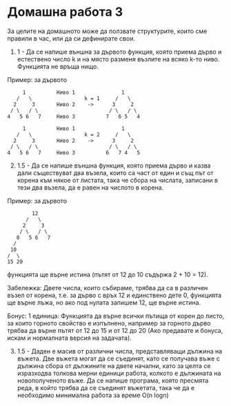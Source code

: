 # Домашна работа 3

За целите на домашното може да ползвате структурите, които сме правили в час, или да си дефинирате свои.

1) 1 - Да се напише външна за дървото функция, която приема дърво и естествено число k и на място разменя възлите на всяко k-то ниво. Функцията не връща нищо.

  Пример: за дървото
              
         1          Ниво 1               1
       /   \                 k = 1     /   \
      2     3       Ниво 2    ->      3     2
     / \   / \                       / \   / \
    4   5 6   7     Ниво 3          7   6 5   4

         1          Ниво 1               1
       /   \                 k = 2     /   \
      2     3       Ниво 2    ->      3     2
     / \   / \                       / \   / \
    4   5 6   7     Ниво 3          6   7 4   5

2) 1.5 - Да се напише външна функция, която приема дърво и казва дали съществуват два възела, които са част от един и същ път от корена към някое от листата, така че сбора на числата, записани в тези два възела, да е равен на числото в корена.

  Пример: за дървото

            12
          /   \
         2     3
        / \   / \
       0   5 6   7
      /
     10
    /  \
    15 20

  функцията ще върне истина (пътят от 12 до 10 съдържа 2 + 10 = 12).

  Забележка: Двете числа, които събираме, трябва да са в различен възел от корена, т.е. за дърво с връх 12 и единствено дете 0, функцията ще върне лъжа, но ако под нулата запишем 12, ще върне истина.

  Бонус: 1 единица: Функцията да върне всички пътища от корен до листо, за които горното свойство е изпълнено, например за горното дърво трябва да върне пътят от 12 до 15 и от 12 до 20 (Ако предавате и бонуса, искам и нормалната версия на задачата).

3) 1.5 - Даден е масив от различни числа, представляващи дължина на въжета. Две въжета могат да се съединят, като се получава въже с дължина сбора от дължините на двете начални, като за целта се изразходва толкова мерни единици работа, колкото е дължината на новополученото въже. Да се напише програма, която пресмята реда, в който трябва да се съединят въжетата, така че да е необходимо минимална работа за време O(n logn)
